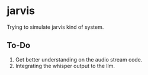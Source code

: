 # jarvis
Trying to simulate jarvis kind of system.

## To-Do

1. Get better understanding on the audio stream code.
2. Integrating the whisper output to the llm.